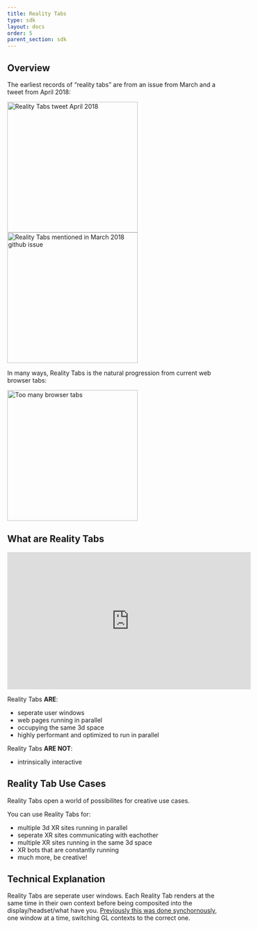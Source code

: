 ```yaml
---
title: Reality Tabs
type: sdk
layout: docs
order: 5
parent_section: sdk
---
```


## Overview

The earliest records of “reality tabs” are from an issue from March and a tweet from April 2018:

<a href="https://twitter.com/webmixedreality/status/991035161797058560"><img style="display: block !important" src="https://i.imgur.com/2549u5A.png" width=auto, height=300 alt="Reality Tabs tweet April 2018"/></a>
<a href="https://github.com/exokitxr/exokit/issues/8"><img style="display: block !important" src="https://i.imgur.com/qaeyEKu.png" width=auto, height=300 alt="Reality Tabs mentioned in March 2018 github issue"/></a>

In many ways, Reality Tabs is the natural progression from current web browser tabs:

<img style="display: block !important" src="https://i.imgur.com/4FS6fC8.jpg" width=auto, height=300 alt="Too many browser tabs"/>


## What are Reality Tabs

<iframe width="560" height="315" src="https://www.youtube.com/embed/cd_DEwCDF6U" frameborder="0" allow="accelerometer; autoplay; encrypted-media; gyroscope; picture-in-picture" allowfullscreen></iframe>

Reality Tabs **ARE**:  
* seperate user windows   
* web pages running in parallel   
* occupying the same 3d space   
* highly performant and optimized to run in parallel   


Reality Tabs **ARE NOT**:  
* intrinsically interactive   


## Reality Tab Use Cases

Reality Tabs open a world of possibilites for creative use cases.

You can use Reality Tabs for:  
* multiple 3d XR sites running in parallel   
* seperate XR sites communicating with eachother  
* multiple XR sites running in the same 3d space   
* XR bots that are constantly running  
* much more, be creative!  


## Technical Explanation

Reality Tabs are seperate user windows. Each Reality Tab renders at the same time in their own context before being composited into the display/headset/what have you. [Previously this was done synchornously](https://github.com/exokitxr/exokit/pull/760), one window at a time, switching GL contexts to the correct one.
